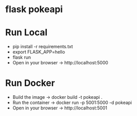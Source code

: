 # flask pokeapi

# Run Local
* pip install -r requirements.txt
* export FLASK_APP=hello
* flask run
* Open in your browser -> http://localhost:5000

# Run Docker
* Build the image -> docker build -t pokeapi .
* Run the container -> docker run -p 5001:5000 -d pokeapi
* Open in your browser -> http://localhost:5001